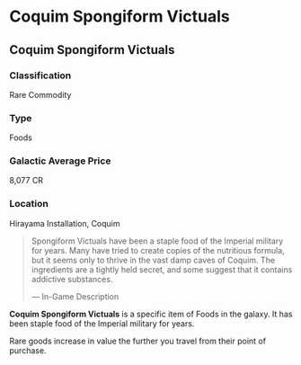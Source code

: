 # Coquim Spongiform Victuals
## Coquim Spongiform Victuals

### Classification

Rare Commodity

### Type

Foods

### Galactic Average Price

8,077 CR

### Location

Hirayama Installation, Coquim

> 
> 
> Spongiform Victuals have been a staple food of the Imperial military for years. Many have tried to create copies of the nutritious formula, but it seems only to thrive in the vast damp caves of Coquim. The ingredients are a tightly held secret, and some suggest that it contains addictive substances.
> 
> 
> — In-Game Description
> 

**Coquim Spongiform Victuals** is a specific item of Foods in the galaxy. It has been staple food of the Imperial military for years.

Rare goods increase in value the further you travel from their point of purchase.